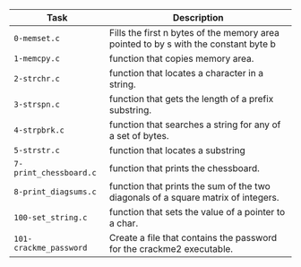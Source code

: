 | Task | Description |
| ----- | ----------- |
| `0-memset.c` | Fills the first n bytes of the memory area pointed to by s with the constant byte b |
| `1-memcpy.c` | function that copies memory area. |
| `2-strchr.c` | function that locates a character in a string. |
| `3-strspn.c` | function that gets the length of a prefix substring. |
| `4-strpbrk.c` | function that searches a string for any of a set of bytes. |
| `5-strstr.c` | function that locates a substring |
| `7-print_chessboard.c` | function that prints the chessboard. |
| `8-print_diagsums.c` | function that prints the sum of the two diagonals of a square matrix of integers. |
| `100-set_string.c` | function that sets the value of a pointer to a char. |
| `101-crackme_password` | Create a file that contains the password for the crackme2 executable. |
